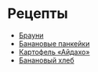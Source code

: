 # Рецепты

- [Брауни](brownie.md)
- [Банановые панкейки](bananovie-pankejki.md)
- [Картофель «Айдахо»](aydaho-potato.md)
- [Банановый хлеб](banana-bread.md)
